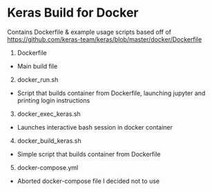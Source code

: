 # Keras Build for Docker
Contains Dockerfile & example usage scripts based off of https://github.com/keras-team/keras/blob/master/docker/Dockerfile

1. Dockerfile
  - Main build file
2. docker_run.sh
  - Script that builds container from Dockerfile, launching jupyter and printing login instructions
3. docker_exec_keras.sh
  - Launches interactive bash session in docker container
4. docker_build_keras.sh
  - Simple script that builds container from Dockerfile
5. docker-compose.yml
  - Aborted docker-compose file I decided not to use
